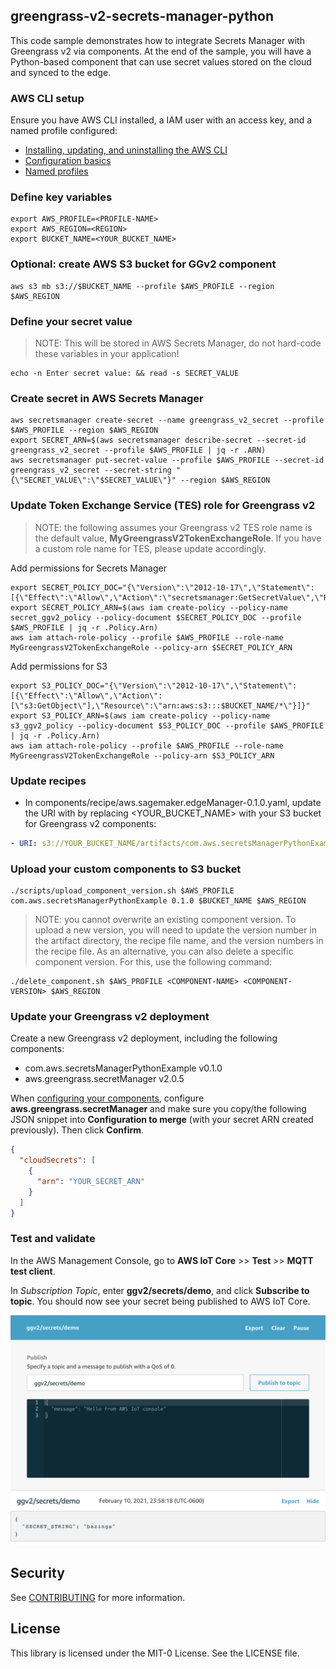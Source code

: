 ## greengrass-v2-secrets-manager-python

This code sample demonstrates how to integrate Secrets Manager with Greengrass v2 via components. At the end of the sample, you will have a Python-based component that can use secret values stored on the cloud and synced to the edge. 

### AWS CLI setup

Ensure you have AWS CLI installed, a IAM user with an access key, and a named profile configured:

* [Installing, updating, and uninstalling the AWS CLI](https://docs.aws.amazon.com/cli/latest/userguide/cli-chap-install.html)
* [Configuration basics](https://docs.aws.amazon.com/cli/latest/userguide/cli-configure-quickstart.html)
* [Named profiles](https://docs.aws.amazon.com/cli/latest/userguide/cli-configure-profiles.html)

### Define key variables

```console
export AWS_PROFILE=<PROFILE-NAME>
export AWS_REGION=<REGION>
export BUCKET_NAME=<YOUR_BUCKET_NAME> 
```

### Optional: create AWS S3 bucket for GGv2 component
```console
aws s3 mb s3://$BUCKET_NAME --profile $AWS_PROFILE --region $AWS_REGION
```

### Define your secret value
> NOTE: This will be stored in AWS Secrets Manager, do not hard-code these variables in your application!
```console
echo -n Enter secret value: && read -s SECRET_VALUE
```

### Create secret in AWS Secrets Manager

```console
aws secretsmanager create-secret --name greengrass_v2_secret --profile $AWS_PROFILE --region $AWS_REGION
export SECRET_ARN=$(aws secretsmanager describe-secret --secret-id greengrass_v2_secret --profile $AWS_PROFILE | jq -r .ARN)
aws secretsmanager put-secret-value --profile $AWS_PROFILE --secret-id greengrass_v2_secret --secret-string "{\"SECRET_VALUE\":\"$SECRET_VALUE\"}" --region $AWS_REGION
```

### Update Token Exchange Service (TES) role for Greengrass v2

> NOTE: the following assumes your Greengrass v2 TES role name is the default value, **MyGreengrassV2TokenExchangeRole**. If you have a custom role name for TES, please update accordingly.

Add permissions for Secrets Manager
```console
export SECRET_POLICY_DOC="{\"Version\":\"2012-10-17\",\"Statement\":[{\"Effect\":\"Allow\",\"Action\":\"secretsmanager:GetSecretValue\",\"Resource\":\"$SECRET_ARN\"}]}"
export SECRET_POLICY_ARN=$(aws iam create-policy --policy-name secret_ggv2_policy --policy-document $SECRET_POLICY_DOC --profile $AWS_PROFILE | jq -r .Policy.Arn)
aws iam attach-role-policy --profile $AWS_PROFILE --role-name MyGreengrassV2TokenExchangeRole --policy-arn $SECRET_POLICY_ARN
```

Add permissions for S3
```console
export S3_POLICY_DOC="{\"Version\":\"2012-10-17\",\"Statement\":[{\"Effect\":\"Allow\",\"Action\":[\"s3:GetObject\"],\"Resource\":\"arn:aws:s3:::$BUCKET_NAME/*\"}]}"
export S3_POLICY_ARN=$(aws iam create-policy --policy-name s3_ggv2_policy --policy-document $S3_POLICY_DOC --profile $AWS_PROFILE | jq -r .Policy.Arn)
aws iam attach-role-policy --profile $AWS_PROFILE --role-name MyGreengrassV2TokenExchangeRole --policy-arn $S3_POLICY_ARN
```


### Update recipes
* In components/recipe/aws.sagemaker.edgeManager-0.1.0.yaml, update the URI with by replacing <YOUR_BUCKET_NAME> with your S3 bucket for Greengrass v2 components:
```yaml
- URI: s3://YOUR_BUCKET_NAME/artifacts/com.aws.secretsManagerPythonExample/0.1.0/secrets_manager_demo.py
```

### Upload your custom components to S3 bucket
```console
./scripts/upload_component_version.sh $AWS_PROFILE com.aws.secretsManagerPythonExample 0.1.0 $BUCKET_NAME $AWS_REGION
```

> NOTE: you cannot overwrite an existing component version. To upload a new version, you will need to update the version number in the artifact directory, the recipe file name, and the version numbers in the recipe file.
> As an alternative, you can also delete a specific component version. For this, use the following command:
```console
./delete_component.sh $AWS_PROFILE <COMPONENT-NAME> <COMPONENT-VERSION> $AWS_REGION
```

### Update your Greengrass v2 deployment

Create a new Greengrass v2 deployment, including the following components:
* com.aws.secretsManagerPythonExample v0.1.0
* aws.greengrass.secretManager v2.0.5

When [configuring your components](https://docs.aws.amazon.com/greengrass/v2/developerguide/update-component-configurations.html), configure **aws.greengrass.secretManager** and make sure you copy/the following JSON snippet into **Configuration to merge** (with your secret ARN created previously). Then click **Confirm**.

```json
{
  "cloudSecrets": [
    {
      "arn": "YOUR_SECRET_ARN"
    } 
  ]
}
```

### Test and validate

In the AWS Management Console, go to **AWS IoT Core** >> **Test** >> **MQTT test client**.

In *Subscription Topic*, enter **ggv2/secrets/demo**, and click **Subscribe to topic**. You should now see your secret being published to AWS IoT Core. 

![publish_secret](img/publish_secret.png)

## Security

See [CONTRIBUTING](CONTRIBUTING.md#security-issue-notifications) for more information.

## License

This library is licensed under the MIT-0 License. See the LICENSE file.





